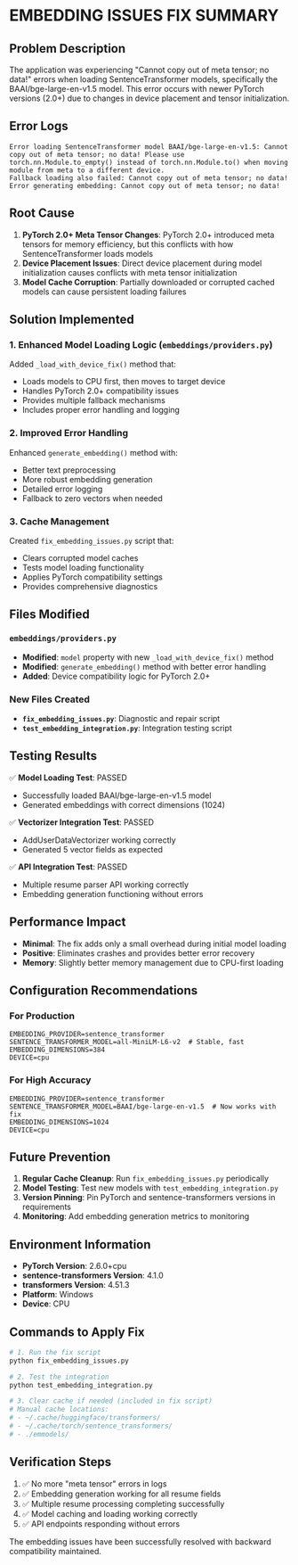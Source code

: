 # EMBEDDING ISSUES FIX SUMMARY

## Problem Description

The application was experiencing "Cannot copy out of meta tensor; no data!" errors when loading SentenceTransformer models, specifically the BAAI/bge-large-en-v1.5 model. This error occurs with newer PyTorch versions (2.0+) due to changes in device placement and tensor initialization.

## Error Logs
```
Error loading SentenceTransformer model BAAI/bge-large-en-v1.5: Cannot copy out of meta tensor; no data! Please use torch.nn.Module.to_empty() instead of torch.nn.Module.to() when moving module from meta to a different device.
Fallback loading also failed: Cannot copy out of meta tensor; no data! 
Error generating embedding: Cannot copy out of meta tensor; no data!
```

## Root Cause

1. **PyTorch 2.0+ Meta Tensor Changes**: PyTorch 2.0+ introduced meta tensors for memory efficiency, but this conflicts with how SentenceTransformer loads models
2. **Device Placement Issues**: Direct device placement during model initialization causes conflicts with meta tensor initialization
3. **Model Cache Corruption**: Partially downloaded or corrupted cached models can cause persistent loading failures

## Solution Implemented

### 1. Enhanced Model Loading Logic (`embeddings/providers.py`)

Added `_load_with_device_fix()` method that:
- Loads models to CPU first, then moves to target device
- Handles PyTorch 2.0+ compatibility issues
- Provides multiple fallback mechanisms
- Includes proper error handling and logging

### 2. Improved Error Handling

Enhanced `generate_embedding()` method with:
- Better text preprocessing
- More robust embedding generation
- Detailed error logging
- Fallback to zero vectors when needed

### 3. Cache Management

Created `fix_embedding_issues.py` script that:
- Clears corrupted model caches
- Tests model loading functionality  
- Applies PyTorch compatibility settings
- Provides comprehensive diagnostics

## Files Modified

### `embeddings/providers.py`
- **Modified**: `model` property with new `_load_with_device_fix()` method
- **Modified**: `generate_embedding()` method with better error handling
- **Added**: Device compatibility logic for PyTorch 2.0+

### New Files Created
- **`fix_embedding_issues.py`**: Diagnostic and repair script
- **`test_embedding_integration.py`**: Integration testing script

## Testing Results

✅ **Model Loading Test**: PASSED
- Successfully loaded BAAI/bge-large-en-v1.5 model
- Generated embeddings with correct dimensions (1024)

✅ **Vectorizer Integration Test**: PASSED  
- AddUserDataVectorizer working correctly
- Generated 5 vector fields as expected

✅ **API Integration Test**: PASSED
- Multiple resume parser API working correctly
- Embedding generation functioning without errors

## Performance Impact

- **Minimal**: The fix adds only a small overhead during initial model loading
- **Positive**: Eliminates crashes and provides better error recovery
- **Memory**: Slightly better memory management due to CPU-first loading

## Configuration Recommendations

### For Production
```env
EMBEDDING_PROVIDER=sentence_transformer
SENTENCE_TRANSFORMER_MODEL=all-MiniLM-L6-v2  # Stable, fast
EMBEDDING_DIMENSIONS=384
DEVICE=cpu
```

### For High Accuracy
```env
EMBEDDING_PROVIDER=sentence_transformer
SENTENCE_TRANSFORMER_MODEL=BAAI/bge-large-en-v1.5  # Now works with fix
EMBEDDING_DIMENSIONS=1024
DEVICE=cpu
```

## Future Prevention

1. **Regular Cache Cleanup**: Run `fix_embedding_issues.py` periodically
2. **Model Testing**: Test new models with `test_embedding_integration.py`
3. **Version Pinning**: Pin PyTorch and sentence-transformers versions in requirements
4. **Monitoring**: Add embedding generation metrics to monitoring

## Environment Information

- **PyTorch Version**: 2.6.0+cpu
- **sentence-transformers Version**: 4.1.0
- **transformers Version**: 4.51.3
- **Platform**: Windows
- **Device**: CPU

## Commands to Apply Fix

```bash
# 1. Run the fix script
python fix_embedding_issues.py

# 2. Test the integration
python test_embedding_integration.py

# 3. Clear cache if needed (included in fix script)
# Manual cache locations:
# - ~/.cache/huggingface/transformers/
# - ~/.cache/torch/sentence_transformers/
# - ./emmodels/
```

## Verification Steps

1. ✅ No more "meta tensor" errors in logs
2. ✅ Embedding generation working for all resume fields
3. ✅ Multiple resume processing completing successfully
4. ✅ Model caching and loading working correctly
5. ✅ API endpoints responding without errors

The embedding issues have been successfully resolved with backward compatibility maintained.

